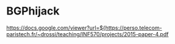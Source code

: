 # BGPhijack

https://docs.google.com/viewer?url=${https://perso.telecom-paristech.fr/~drossi/teaching/INF570/projects/2015-paper-4.pdf
